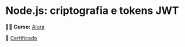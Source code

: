 # Node.js: criptografia e tokens JWT

:woman_technologist: <strong>Curso:</strong> [Alura](https://www.alura.com.br/curso-online-nodejs-criptografia-tokens-jwt)

:page_facing_up: [Certificado](https://cursos.alura.com.br/certificate/070bae3e-f763-47fe-b294-8f699e9fd0cd)
